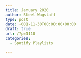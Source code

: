 ```yaml
---
title: January 2020
author: Steel Wagstaff
type: post
date: -001-11-30T00:00:00+00:00
draft: true
url: /?p=1118
categories:
  - Spotify Playlists

---
```

